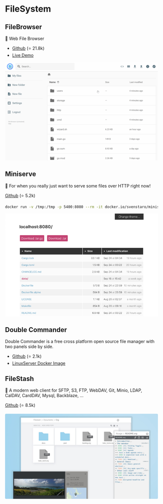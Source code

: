 FileSystem
==========

## FileBrowser

📂 Web File Browser

- [Github](https://github.com/filebrowser/filebrowser) (⭐ 21.8k)
- [Live Demo](https://demo.filebrowser.org/)

![filebrowser UI](filebrowser.gif)


## Miniserve

🌟 For when you really just want to serve some files over HTTP right now!

[Github](https://github.com/svenstaro/miniserve) (⭐ 5.2k)

```sh
docker run -v /tmp:/tmp -p 5400:8080 --rm -it docker.io/svenstaro/miniserve /tmp
```

![miniserve UI](miniserve.png)


## Double Commander

Double Commander is a free cross platform open source file manager with two panels side by side.

- [Github](https://github.com/doublecmd/doublecmd) (⭐ 2.1k)
- [LinuxServer Docker Image](https://hub.docker.com/r/linuxserver/doublecommander)


## FileStash

🦄 A modern web client for SFTP, S3, FTP, WebDAV, Git, Minio, LDAP, CalDAV, CardDAV, Mysql, Backblaze, ...

[Github](https://github.com/mickael-kerjean/filestash) (⭐ 8.5k)

![filestash UI](filestash.jpg)

